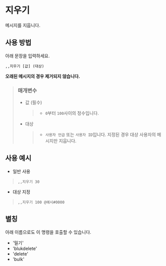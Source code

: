 # 지우기
메시지를 지웁니다.

## 사용 방법
아래 문장을 입력하세요.
```
,,지우기 [값] (대상)
```

**오래된 메시지의 경우 제거되지 않습니다.**

> ### 매개변수
> * 값 (필수)
>   > * `0`부터 `100`사이의 정수입니다.
> * 대상
>   > * `사용자 언급` 또는 `사용자 ID`입니다. 지정된 경우 대상 사용자의 메시지만 지웁니다.

## 사용 예시
* 일반 사용
> `,,지우기 30`

* 대상 지정
> `,,지우기 100 @예시#0000`

## 별칭
아래 이름으로도 이 명령을 호출할 수 있습니다.

* '밀기'
* 'blukdelete'
* 'delete'
* 'bulk'